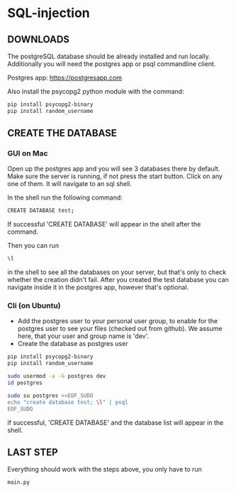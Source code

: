 # SQL-injection

## DOWNLOADS

The postgreSQL database should be already installed and run locally.
Additionally you will need the postgres app or psql commandline client.

Postgres app: https://postgresapp.com

Also install the psycopg2 python module with the command: 
```bash
pip install psycopg2-binary
pip install random_username
```

## CREATE THE DATABASE

### GUI on Mac
Open up the postgres app and you will see 3 databases there by default.
Make sure the server is running, if not press the start button.
Click on any one of them.
It will navigate to an sql shell.

In the shell run the following command: 
```bash
CREATE DATABASE test;
```

If successful 'CREATE DATABASE' will appear in the shell after the command.

Then you can run 
```bash
\l
```
in the shell to see all the databases on your server, but that's only to check whether the creation didn't fail.
After you created the test database you can navigate inside it in the postgres app, however that's optional.

### Cli (on Ubuntu)
* Add the postgres user to your personal user group, to enable for the postgres user to see your files (checked out from github). We assume here, that your user and group name is 'dev'.
* Create the database as postgres user 

```bash
pip install psycopg2-binary
pip install random_username

sudo usermod -a -G postgres dev
id postgres

sudo su postgres <<EOF_SUDO
echo "create database test; \l" | psql
EOF_SUDO
```

if successful, 'CREATE DATABASE' and the database list will appear in the shell.

## LAST STEP

Everything should work with the steps above, you only have to run 
```bash
main.py
```
